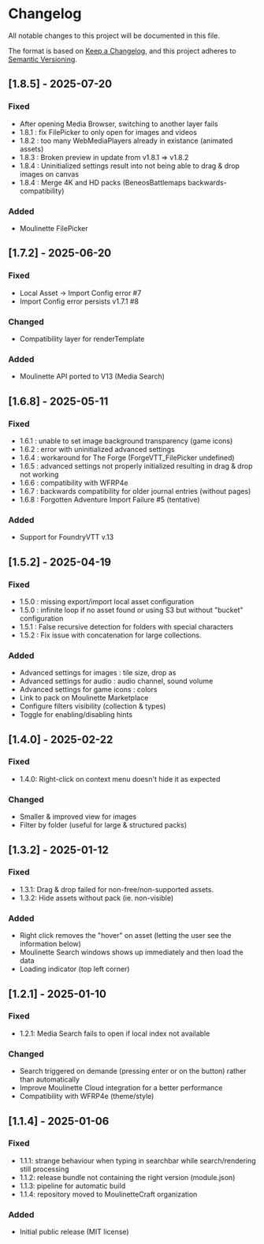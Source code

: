 # Changelog
All notable changes to this project will be documented in this file.

The format is based on [Keep a Changelog](https://keepachangelog.com/en/1.0.0/),
and this project adheres to [Semantic Versioning](https://semver.org/spec/v2.0.0.html).

## [1.8.5] - 2025-07-20
### Fixed
- After opening Media Browser, switching to another layer fails
- 1.8.1 : fix FilePicker to only open for images and videos
- 1.8.2 : too many WebMediaPlayers already in existance (animated assets)
- 1.8.3 : Broken preview in update from v1.8.1 => v1.8.2
- 1.8.4 : Uninitialized settings result into not being able to drag & drop images on canvas
- 1.8.4 : Merge 4K and HD packs (BeneosBattlemaps backwards-compatibility)
### Added
- Moulinette FilePicker

## [1.7.2] - 2025-06-20
### Fixed
- Local Asset -> Import Config error #7
- Import Config error persists v1.7.1 #8
### Changed
- Compatibility layer for renderTemplate
### Added
- Moulinette API ported to V13 (Media Search)

## [1.6.8] - 2025-05-11
### Fixed
- 1.6.1 : unable to set image background transparency (game icons)
- 1.6.2 : error with uninitialized advanced settings
- 1.6.4 : workaround for The Forge (ForgeVTT_FilePicker undefined)
- 1.6.5 : advanced settings not properly initialized resulting in drag & drop not working
- 1.6.6 : compatibility with WFRP4e
- 1.6.7 : backwards compatibility for older journal entries (without pages)
- 1.6.8 : Forgotten Adventure Import Failure #5 (tentative)
### Added
- Support for FoundryVTT v.13

## [1.5.2] - 2025-04-19
### Fixed
- 1.5.0 : missing export/import local asset configuration
- 1.5.0 : infinite loop if no asset found or using S3 but without "bucket" configuration
- 1.5.1 : False recursive detection for folders with special characters
- 1.5.2 : Fix issue with concatenation for large collections.

### Added
- Advanced settings for images : tile size, drop as
- Advanced settings for audio : audio channel, sound volume
- Advanced settings for game icons : colors
- Link to pack on Moulinette Marketplace
- Configure filters visibility (collection & types)
- Toggle for enabling/disabling hints

## [1.4.0] - 2025-02-22
### Fixed
- 1.4.0: Right-click on context menu doesn't hide it as expected
### Changed
- Smaller & improved view for images
- Filter by folder (useful for large & structured packs)

## [1.3.2] - 2025-01-12
### Fixed
- 1.3.1: Drag & drop failed for non-free/non-supported assets.
- 1.3.2: Hide assets without pack (ie. non-visible)
### Added
- Right click removes the "hover" on asset (letting the user see the information below)
- Moulinette Search windows shows up immediately and then load the data
- Loading indicator (top left corner)

## [1.2.1] - 2025-01-10
### Fixed
- 1.2.1: Media Search fails to open if local index not available
### Changed
- Search triggered on demande (pressing enter or on the button) rather than automatically
- Improve Moulinette Cloud integration for a better performance
- Compatibility with WFRP4e (theme/style)

## [1.1.4] - 2025-01-06
### Fixed
- 1.1.1: strange behaviour when typing in searchbar while search/rendering still processing
- 1.1.2: release bundle not containing the right version (module.json)
- 1.1.3: pipeline for automatic build
- 1.1.4: repository moved to MoulinetteCraft organization
### Added
- Initial public release (MIT license)

